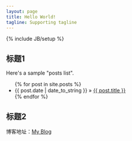 ```yaml
---
layout: page
title: Hello World!
tagline: Supporting tagline
---
```

{% include JB/setup %}

## 标题1 

Here's a sample "posts list".

<ul class="posts">
{% for post in site.posts %}
<li><span>{{ post.date | date_to_string }}</span> &raquo; <a href="{{ BASE_PATH }}{{ post.url }}">{{ post.title }}</a></li>
{% endfor %}
</ul>
    
## 标题2

博客地址：[My Blog](http://qinly.guthub.io)


